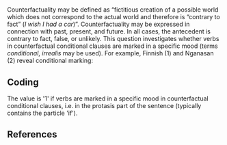 # [](ParameterTable?__template__=property.md&property=Name#cldf:UT027)

Counterfactuality may be defined as “fictitious creation of a possible world which does not correspond to the actual 
world and therefore is “contrary to fact” (*I wish I had a car*)”. Counterfactuality may be expressed in connection 
with past, present, and future. In all cases, the antecedent is contrary to fact, false, or unlikely. This question 
investigates whether verbs in counterfactual conditional clauses are marked in a specific mood (terms *conditional*, 
*irrealis* may be used). For example, Finnish (1) and Nganasan (2) reveal conditional marking:  

[](ExampleTable?example_id=1&with_internal_ref_link#cldf:UT027-1)

[](ExampleTable?example_id=2&with_internal_ref_link#cldf:UT027-2)

## Coding

The value is '1' if verbs are marked in a specific mood in counterfactual conditional clauses, i.e. in the protasis part of the sentence (typically contains the particle 'if').

## References

[](Source?cited_only#cldf:__all__)
